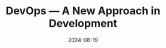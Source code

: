 ---
title: "DevOps — A New Approach in Development"
date: 2024-08-19
type: "events"
role: "Speaker"
location: "Moscow"
description: "Topic: \"Serverless: A New Path in Development\""
presentation: "files/presentations/serverless_new_path_in_development.pdf"
video: "https://rutube.ru/video/2a9aa1b982ea3a39b9cde611b9e8e436/?r=wd"
---